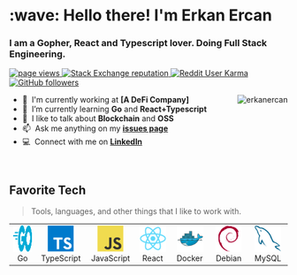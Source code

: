 <h1 align="left" id="erkanercan-title">:wave: Hello there! I'm Erkan Ercan</h1>
<h3 align="left">I am a Gopher, React and Typescript lover. Doing Full Stack Engineering.</h3>

<p align="left">
  <a href="https://github.com/erkanercan/">
    <img src="https://komarev.com/ghpvc/?username=erkanercan" alt="page views" />
  </a>
  <a href="https://stackoverflow.com/users/14236733">
    <img alt="Stack Exchange reputation" src="https://img.shields.io/stackexchange/stackoverflow/r/14236733?color=orange&label=reputation&logo=stackoverflow">
  </a>
  <a href="https://reddit.com/u/abajuradam">
    <img alt="Reddit User Karma" src="https://img.shields.io/reddit/user-karma/combined/abajuradam?label=karma&logo=reddit">
  </a>
  <a href="https://github.com/erkanercan?tab=followers">
    <img alt="GitHub followers" src="https://img.shields.io/github/followers/erkanercan?color=green&logo=github">
  </a>
</p>

<a href="#erkanercan-title">
  <img src="https://github-readme-stats.vercel.app/api?username=erkanercan&show_icons=true&count_private=true&include_all_commits=true" alt="erkanercan" align="right" />
</a>

- :office: &nbsp;I'm currently working at **[A DeFi Company]**
- :seedling: &nbsp;I’m currently learning **Go** and **React+Typescript**
- :speech_balloon: &nbsp;I like to talk about **Blockchain** and **OSS**
- :mailbox: &nbsp;Ask me anything on my **[issues page]**
- :computer: &nbsp;Connect with me on **[LinkedIn]**

<br>

<h2 align="left" id="macropower-tech">Favorite Tech</h2>

> Tools, languages, and other things that I like to work with.

<table>
  <tr>
    <td align="center" width="96">
      <a href="#erkanercan-tech">
        <img src="./img/go-flat.svg" width="48" height="48" alt="Golang" />
      </a>
      <br>Go
    </td>
    <td align="center" width="96">
      <a href="#erkanercan-tech">
        <img src="./img/typescript-original.svg" width="48" height="48" alt="TypeScript" />
      </a>
      <br>TypeScript
    </td>
    <td align="center" width="96">
      <a href="#erkanercan-tech">
        <img src="./img/javascript-original.svg" width="48" height="48" alt="JavaScript" />
      </a>
      <br>JavaScript
    </td>
    <td align="center" width="96">
      <a href="#erkanercan-tech" >
        <img src="./img/react-original.svg" width="48" height="48" alt="React" />
      </a>
      <br>React
    </td>
        <td align="center" width="96"> 
      <a href="#erkanercan-tech" >
        <img src="./img/docker-original.svg" width="48" height="48" alt="Docker" />
      </a>
      <br>Docker
    </td>
        <td align="center"  width="96">
      <a href="#erkanercan-tech">
        <img src="./img/debian-original.svg" width="48" height="48" alt="Debian" />
      </a>
      <br>Debian
    </td>
        <td align="center"  width="96">
      <a href="#erkanercan-tech">
        <img src="./img/mysql-original.svg" width="48" height="48" alt="MySQL" />
      </a>
      <br>MySQL
    </td>
  </tr>
</table>

<!-- links -->

[fill-labs]: https://www.fill-labs.com/ "Fill-Labs Homepage"
[issues page]: https://github.com/erkanercan/erkanercan/issues "erkanercan/issues"
[linkedin]: https://www.linkedin.com/in/erkan-ercan/ "Erkan Ercan LinkedIn"
